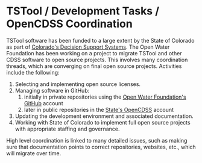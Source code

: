 # TSTool / Development Tasks / OpenCDSS Coordination

TSTool software has been funded to a large extent by the State of Colorado as part of
[Colorado's Decision Support Systems](http://cdss.state.co.us).
The Open Water Foundation has been working on a project to migrate TSTool and other CDSS software to open source projects.
This involves many coordination threads, which are converging on final open source projects.
Activities include the following:

1. Selecting and implementing open source licenses.
2. Managing software in GitHub:
	1. initially in private repositories using the [Open Water Foundation's GitHub](https://github.com/OpenWaterFoundation) account
	2. later in public repositories in the [State's OpenCDSS](https://github.com/OpenCDSS) account
3. Updating the development environment and associated documentation.
4. Working with State of Colorado to implement full open source projects with appropriate
staffing and governance.

High level coordination is linked to many detailed issues, such as making sure that documentation
points to correct repositories, websites, etc., which will migrate over time.

